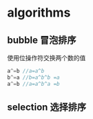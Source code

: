 # algorithms
##  bubble 冒泡排序
使用位操作符交换两个数的值
```go
a^=b //a=a^b
b^=a //b=a^b^b =a
a^=b //a=a^b^a =b
```
## selection 选择排序

